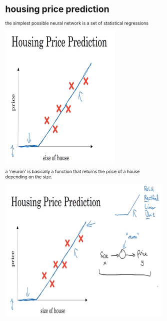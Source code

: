 # housing price prediction

the simplest possible neural network is a set of statistical regressions

![image](images/image.png)

a 'neuron' is basically a function that returns the price of a house depending on the size.

![image](images/image_2.png)